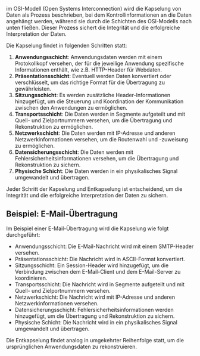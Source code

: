 
im OSI-Modell (Open Systems Interconnection) wird die Kapselung von Daten als Prozess beschrieben, bei dem Kontrollinformationen an die Daten angehängt werden, während sie durch die Schichten des OSI-Modells nach unten fließen. Dieser Prozess sichert die Integrität und die erfolgreiche Interpretation der Daten.

Die Kapselung findet in folgenden Schritten statt:

1. **Anwendungsschicht**: Anwendungsdaten werden mit einem Protokollkopf versehen, der für die jeweilige Anwendung spezifische Informationen enthält, wie z.B. HTTP-Header für Webdaten.
2. **Präsentationsschicht**: Eventuell werden Daten konvertiert oder verschlüsselt, um das richtige Format für die Übertragung zu gewährleisten.
3. **Sitzungsschicht**: Es werden zusätzliche Header-Informationen hinzugefügt, um die Steuerung und Koordination der Kommunikation zwischen den Anwendungen zu ermöglichen.
4. **Transportsschicht**: Die Daten werden in Segmente aufgeteilt und mit Quell- und Zielportnummern versehen, um die Übertragung und Rekonstruktion zu ermöglichen.
5. **Netzwerkschicht**: Die Daten werden mit IP-Adresse und anderen Netzwerkinformationen versehen, um die Routenwahl und -zuweisung zu ermöglichen.
6. **Datensicherungsschicht**: Die Daten werden mit Fehlersicherheitsinformationen versehen, um die Übertragung und Rekonstruktion zu sichern.
7. **Physische Schicht**: Die Daten werden in ein physikalisches Signal umgewandelt und übertragen.

Jeder Schritt der Kapselung und Entkapselung ist entscheidend, um die Integrität und die erfolgreiche Interpretation der Daten zu sichern.

## Beispiel: E-Mail-Übertragung

Im Beispiel einer E-Mail-Übertragung wird die Kapselung wie folgt durchgeführt:

- Anwendungsschicht: Die E-Mail-Nachricht wird mit einem SMTP-Header versehen.
- Präsentationsschicht: Die Nachricht wird in ASCII-Format konvertiert.
- Sitzungsschicht: Ein Session-Header wird hinzugefügt, um die Verbindung zwischen dem E-Mail-Client und dem E-Mail-Server zu koordinieren.
- Transportsschicht: Die Nachricht wird in Segmente aufgeteilt und mit Quell- und Zielportnummern versehen.
- Netzwerkschicht: Die Nachricht wird mit IP-Adresse und anderen Netzwerkinformationen versehen.
- Datensicherungsschicht: Fehlersicherheitsinformationen werden hinzugefügt, um die Übertragung und Rekonstruktion zu sichern.
- Physische Schicht: Die Nachricht wird in ein physikalisches Signal umgewandelt und übertragen.

Die Entkapselung findet analog in umgekehrter Reihenfolge statt, um die ursprünglichen Anwendungsdaten zu rekonstruieren.